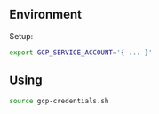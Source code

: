 ## Environment
Setup:
```sh
export GCP_SERVICE_ACCOUNT='{ ... }'
```

## Using
```sh
source gcp-credentials.sh
```
